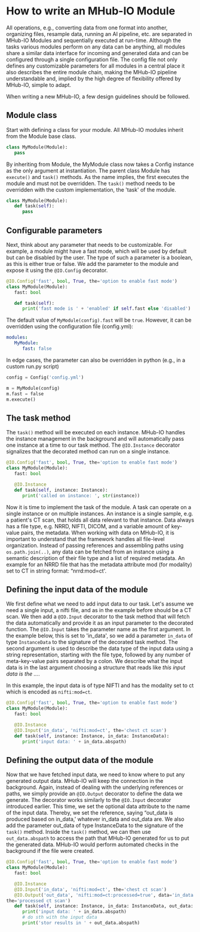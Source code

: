 # How to write an MHub-IO Module

All operations, e.g., converting data from one format into another, organizing files, resample data, running an AI pipeline, etc. are separated in MHub-IO Modules and sequentially executed at run-time. Although the tasks various modules perform on any data can be anything, all modules share a similar data interface for incoming and generated data and can be configured through a single configuration file. The config file not only defines any customizable parameters for all modules in a central place it also describes the entire module chain, making the MHub-IO pipeline understandable and, implied by the high degree of flexibility offered by MHub-IO, simple to adapt.

When writing a new MHub-IO, a few design guidelines should be followed.

## Module class

Start with defining a class for your module. All MHub-IO modules inherit from the Module base class.

```python
class MyModule(Module):
   pass
```

By inheriting from Module, the MyModule class now takes a Config instance as the only argument at instantiation. The parent class Module has `execute()` and `task()` methods. As the name implies, the first executes the module and must not be overridden. The `task()` method needs to be overridden with the custom implementation, the 'task' of the module.

```python
class MyModule(Module):
   def task(self):
      pass
```

## Configurable parameters

Next, think about any parameter that needs to be customizable. For example, a module might have a fast mode, which will be used by default but can be disabled by the user. The type of such a parameter is a boolean, as this is either true or false. We add the parameter to the module and expose it using the `@IO.Config` decorator.

```python
@IO.Config('fast', bool, True, the='option to enable fast mode')
class MyModule(Module):
   fast: bool

   def task(self):
      print('fast mode is ' + 'enabled' if self.fast else 'disabled')
```

The default value of `MyModule(config).fast` will be `true`. However, it can be overridden using the configuration file (config.yml):

```yaml
modules:
   MyModule:
      fast: false
```

In edge cases, the parameter can also be overridden in python (e.g., in a custom run.py script)

```python
config = Config('config.yml')

m = MyModule(config)
m.fast = false
m.execute()
```

## The task method

The `task()` method will be executed on each instance. MHub-IO handles the instance management in the background and will automatically pass one instance at a time to our task method. The `@IO.Instance` decorator signalizes that the decorated method can run on a single instance.

```python
@IO.Config('fast', bool, True, the='option to enable fast mode')
class MyModule(Module):
   fast: bool

   @IO.Instance
   def task(self, instance: Instance):
      print('called on instance: ', str(instance))

```

Now it is time to implement the task of the module. A task can operate on a single instance or on multiple instances. An instance is a single sample, e.g. a patient's CT scan, that holds all data relevant to that instance. Data always has a file type, e.g. NRRD, NIFTI, DICOM, and a variable amount of key-value pairs, the metadata. When working with data on MHub-IO, it is important to understand that the framework handles all file-level organization. Instead of passing references and assembling paths using `os.path.join(..)`, any data can be fetched from an instance using a semantic description of their file type and a list of required metadata. An example for an NRRD file that has the metadata attribute mod (for modality) set to CT in string format: “nrrd:mod=ct'.

## Defining the input data of the module

We first define what we need to add input data to our task. Let's assume we need a single input, a nifti file, and as in the example before should be a CT scan. We then add a `@IO.Input` decorator to the task method that will fetch the data automatically and provide it as an input parameter to the decorated function. The `@IO.Input` takes the parameter name as the first argument. In the example below, this is set to 'in_data', so we add a parameter `in_data` of type `InstanceData` to the signature of the decorated task method. The second argument is used to describe the data type of the input data using a string representation, starting with the file type, followed by any number of meta-key-value pairs separated by a colon. We describe what the input data is in the last argument choosing a structure that reads like *this input data is the ...*.

In this example, the input data is of type NIFTI and has the modality set to ct which is encoded as `nifti:mod=ct`.

```python
@IO.Config('fast', bool, True, the='option to enable fast mode')
class MyModule(Module):
   fast: bool

   @IO.Instance
   @IO.Input('in_data', 'nifti:mod=ct', the='chest ct scan')
   def task(self, instance: Instance, in_data: InstanceData):
      print('input data: ' + in_data.abspath)
```

## Defining the output data of the module

Now that we have fetched input data, we need to know where to put any generated output data. MHub-IO will keep the connection in the background. Again, instead of dealing with the underlying references or paths, we simply provide an `@IO.Output` decorator to define the data we generate. The decorator works similarly to the `@IO.Input` decorator introduced earlier. This time, we set the optional data attribute to the name of the input data. Thereby, we set the reference, saying “out_data is produced based on in_data,' whatever in_data and out_data are. We also add the parameter out_data of type InstanceData to the signature of the `task()` method. Inside the `task()` method, we can then use `out_data.abspath` to access the path that MHub-IO generated for us to put the generated data. MHub-IO would perform automated checks in the background if the file were created.

```python
@IO.Config('fast', bool, True, the='option to enable fast mode')
class MyModule(Module):
   fast: bool

   @IO.Instance
   @IO.Input('in_data', 'nifti:mod=ct', the='chest ct scan')
   @IO.Output('out_data', 'nifti:mod=ct:processed=true', data='in_data', 
the='processed ct scan')
   def task(self, instance: Instance, in_data: InstanceData, out_data: InstanceData):
      print('input data: ' + in_data.abspath)
      # do sth with the input data
      print('stor results in ' + out_data.abspath)
```
